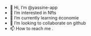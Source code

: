 - 👋 Hi, I’m @yassine-app
- 👀 I’m interested in Nfts
- 🌱 I’m currently learning économie 
- 💞️ I’m looking to collaborate on github
- 📫 How to reach me .

<!---
yassine-app/yassine-app is a ✨ special ✨ repository because its `README.md` (this file) appears on your GitHub profile.
You can click the Preview link to take a look at your changes.
--->
